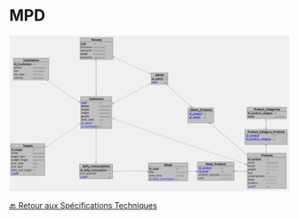 # MPD

![Réprésentation MPD](../assets/img/mpd-calories-tracker.PNG)

[🔙 Retour aux Spécifications Techniques](../specifications-techniques/README.md)
